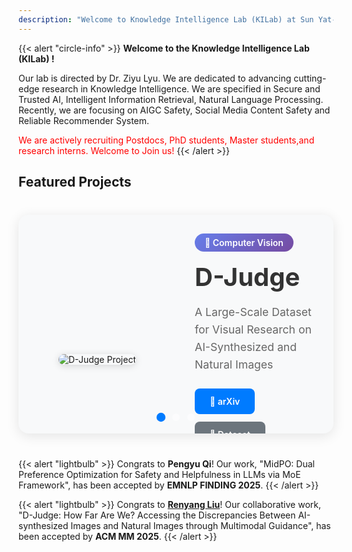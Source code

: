 ```yaml
---
description: "Welcome to Knowledge Intelligence Lab (KILab) at Sun Yat-sen University"
---
```


{{< alert "circle-info" >}}
**Welcome to the Knowledge Intelligence Lab (KILab) !**

Our lab is directed by Dr. Ziyu Lyu. We are dedicated to advancing cutting-edge research in Knowledge Intelligence. We are specified in Secure and Trusted AI, Intelligent Information Retrieval, Natural Language Processing. Recently, we are focusing on AIGC Safety, Social Media Content Safety and Reliable Recommender System.

<span style="color: red;">We are actively recruiting Postdocs, PhD students, Master students,and research interns. Welcome to Join us!</span>
{{< /alert >}}



## Featured Projects

<div class="project-carousel">
  <div class="carousel-container">
    <!-- D-Judge Slide -->
    <div class="carousel-slide active" data-slide="0">
      <div class="slide-image">
        <img src="/projects/D-judge/1.png" alt="D-Judge Project" />
      </div>
      <div class="slide-content">
        <div class="project-badge">🔬 Computer Vision</div>
        <h2>D-Judge</h2>
        <p>A Large-Scale Dataset for Visual Research on AI-Synthesized and Natural Images</p>
        <div class="project-links">
          <a href="https://arxiv.org/abs/2412.17632" target="_blank" class="btn btn-primary">📄 arXiv</a>
          <a href="https://huggingface.co/datasets/Renyang/DANI" target="_blank" class="btn btn-secondary">🤗 Dataset</a>
          <a href="https://github.com/ryliu68/DJudge" target="_blank" class="btn btn-secondary">💻 GitHub</a>
        </div>
      </div>
    </div>
    <!-- MidPO Slide -->
    <div class="carousel-slide" data-slide="1">
      <div class="slide-image">
        <img src="/projects/MidPO/1.png" alt="MidPO Project" />
      </div>
      <div class="slide-content">
        <div class="project-badge">⚡ AI Safety</div>
        <h2>MidPO</h2>
        <p>Dual Preference Optimization for Safety and Helpfulness in LLMs via MoE Framework</p>
        <div class="project-links">
          <a href="https://arxiv.org/abs/2506.02460" target="_blank" class="btn btn-primary">📄 arXiv</a>
          <a href="#" class="btn btn-secondary disabled">💻 Code (Soon)</a>
        </div>
      </div>
    </div>
    <!-- FairWork Slide -->
    <div class="carousel-slide" data-slide="2">
      <div class="slide-image">
        <img src="/projects/FairWork/1.png" alt="FairWork Project" />
      </div>
      <div class="slide-content">
        <div class="project-badge">⚖️ Fairness</div>
        <h2>FairWork</h2>
        <p>Fairness-aware Work Allocation and Assessment Demo</p>
        <div class="project-links">
          <a href="https://huggingface.co/spaces/chenzhouliiii/FairWork2" target="_blank" class="btn btn-primary">🎮 Demo</a>
        </div>
      </div>
    </div>

  </div>
  
  <!-- Navigation Indicators -->
  <div class="carousel-indicators">
    <button class="indicator active" data-slide="0" aria-label="Go to D-Judge"></button>
    <button class="indicator" data-slide="1" aria-label="Go to MidPO"></button>
    <button class="indicator" data-slide="2" aria-label="Go to FairWork"></button>
  </div>
</div>



{{< alert "lightbulb" >}}
Congrats to **Pengyu Qi**! Our work, "MidPO: Dual Preference Optimization for Safety and Helpfulness in LLMs via MoE Framework", has been accepted by **EMNLP FINDING 2025**.
{{< /alert >}}

{{< alert "lightbulb" >}}
Congrats to **[Renyang Liu](https://scholar.google.com/citations?user=yUJafNAAAAAJ&hl=en)**! Our collaborative work, "D-Judge: How Far Are We? Accessing the Discrepancies Between AI-synthesized Images and Natural Images through Multimodal Guidance", has been accepted by **ACM MM 2025**.
{{< /alert >}}





<style>
.project-carousel {
  max-width: 1200px;
  margin: 40px auto;
  position: relative;
  background: #f8f9fa;
  border-radius: 16px;
  overflow: hidden;
  box-shadow: 0 4px 20px rgba(0,0,0,0.1);
}

.carousel-container {
  position: relative;
  height: 350px;
}

.carousel-slide {
  display: none;
  grid-template-columns: 1fr 1fr;
  align-items: center;
  height: 100%;
  opacity: 0;
  transition: opacity 0.5s ease-in-out;
}

.carousel-slide.active {
  display: grid;
  opacity: 1;
}

.slide-image {
  padding: 30px;
  display: flex;
  align-items: center;
  justify-content: center;
}

.slide-image img {
  max-width: 100%;
  max-height: 250px;
  border-radius: 12px;
  box-shadow: 0 2px 12px rgba(0,0,0,0.15);
  object-fit: contain;
}

.slide-content {
  padding: 30px;
}

.project-badge {
  display: inline-block;
  background: linear-gradient(135deg, #667eea 0%, #764ba2 100%);
  color: white;
  padding: 6px 16px;
  border-radius: 20px;
  font-size: 14px;
  font-weight: 600;
  margin-bottom: 16px;
}

.slide-content h2 {
  font-size: 2.5rem;
  font-weight: bold;
  margin: 0 0 16px 0;
  color: #333;
}

.slide-content p {
  font-size: 1.1rem;
  color: #666;
  line-height: 1.6;
  margin-bottom: 24px;
}

.project-links {
  display: flex;
  gap: 12px;
  flex-wrap: wrap;
}

.btn {
  padding: 12px 24px;
  border-radius: 8px;
  text-decoration: none;
  font-weight: 600;
  transition: all 0.2s ease;
  border: none;
  cursor: pointer;
  font-size: 14px;
}

.btn-primary {
  background: #007bff;
  color: white;
}

.btn-primary:hover {
  background: #0056b3;
  transform: translateY(-1px);
}

.btn-secondary {
  background: #6c757d;
  color: white;
}

.btn-secondary:hover {
  background: #545b62;
  transform: translateY(-1px);
}

.btn.disabled {
  background: #e9ecef;
  color: #6c757d;
  cursor: not-allowed;
}

.carousel-indicators {
  position: absolute;
  bottom: 20px;
  left: 50%;
  transform: translateX(-50%);
  display: flex;
  gap: 12px;
}

.indicator {
  width: 12px;
  height: 12px;
  border-radius: 50%;
  border: none;
  background: rgba(255,255,255,0.5);
  cursor: pointer;
  transition: all 0.3s ease;
}

.indicator.active {
  background: #007bff;
  transform: scale(1.2);
}

.indicator:hover {
  background: rgba(255,255,255,0.8);
}

/* Responsive Design */
@media (max-width: 768px) {
  .carousel-slide.active {
    display: block;
  }
  
  .carousel-container {
    height: auto;
  }
  
  .slide-image {
    padding: 20px 20px 0 20px;
  }
  
  .slide-content {
    padding: 20px;
  }
  
  .slide-content h2 {
    font-size: 2rem;
  }
  
  .project-links {
    justify-content: center;
  }
}

@media (max-width: 480px) {
  .slide-content h2 {
    font-size: 1.5rem;
  }
  
  .btn {
    padding: 10px 16px;
    font-size: 12px;
  }
}
</style>

<script>
document.addEventListener('DOMContentLoaded', function() {
  const carousel = document.querySelector('.project-carousel');
  if (!carousel) return;
  
  const slides = carousel.querySelectorAll('.carousel-slide');
  const indicators = carousel.querySelectorAll('.indicator');
  let currentSlide = 0;
  let autoplayInterval;
  let isHovered = false;
  
  // Show specific slide
  function showSlide(index) {
    // Hide all slides
    slides.forEach(slide => {
      slide.classList.remove('active');
    });
    
    // Remove active from all indicators
    indicators.forEach(indicator => {
      indicator.classList.remove('active');
    });
    
    // Show current slide and indicator
    if (slides[index]) {
      slides[index].classList.add('active');
    }
    if (indicators[index]) {
      indicators[index].classList.add('active');
    }
    
    currentSlide = index;
  }
  
  // Go to next slide
  function nextSlide() {
    const next = (currentSlide + 1) % slides.length;
    showSlide(next);
  }
  
  // Start autoplay
  function startAutoplay() {
    autoplayInterval = setInterval(() => {
      if (!isHovered) {
        nextSlide();
      }
    }, 5000); // Change slide every 5 seconds
  }
  
  // Stop autoplay
  function stopAutoplay() {
    if (autoplayInterval) {
      clearInterval(autoplayInterval);
    }
  }
  
  // Add click listeners to indicators
  indicators.forEach((indicator, index) => {
    indicator.addEventListener('click', () => {
      showSlide(index);
      stopAutoplay();
      startAutoplay(); // Restart autoplay timer
    });
  });
  
  // Pause autoplay on hover
  carousel.addEventListener('mouseenter', () => {
    isHovered = true;
  });
  
  carousel.addEventListener('mouseleave', () => {
    isHovered = false;
  });
  
  // Add keyboard navigation
  document.addEventListener('keydown', (e) => {
    if (e.key === 'ArrowLeft') {
      const prev = currentSlide === 0 ? slides.length - 1 : currentSlide - 1;
      showSlide(prev);
      stopAutoplay();
      startAutoplay();
    } else if (e.key === 'ArrowRight') {
      nextSlide();
      stopAutoplay();
      startAutoplay();
    }
  });
  
  // Initialize carousel
  showSlide(0);
  startAutoplay();
});
</script>